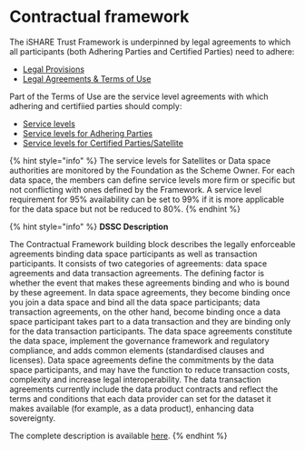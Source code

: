 # Contractual framework

The iSHARE Trust Framework is underpinned by legal agreements to which all participants (both Adhering Parties and Certified Parties) need to adhere:

* [Legal Provisions](https://framework.ishare.eu/is/legal-provisions)
* [Legal Agreements & Terms of Use](https://framework.ishare.eu/is/legal)

Part of the Terms of Use are the service level agreements with which adhering and certifiied parties should comply:

* [Service levels](https://framework.ishare.eu/is/service-levels)
* [Service levels for Adhering Parties](https://framework.ishare.eu/is/service-levels-for-adhering-parties)
* [Service levels for Certified Parties/Satellite](https://framework.ishare.eu/is/service-levels-for-certified-parties-satellite)

{% hint style="info" %}
The service levels for Satellites or Data space authorities are monitored by the Foundation as the Scheme Owner. For each data space, the members can define service levels more firm or specific but not conflicting with ones defined by the Framework. A service level requirement for 95% availability can be set to 99% if it is more applicable for the data space but not be reduced to 80%.
{% endhint %}

{% hint style="info" %}
**DSSC Description**

The Contractual Framework building block describes the legally enforceable agreements binding data space participants as well as transaction participants. It consists of two categories of agreements: data space agreements and data transaction agreements. The defining factor is whether the event that makes these agreements binding and who is bound by these agreement. In data space agreements, they become binding once you join a data space and bind all the data space participants; data transaction agreements, on the other hand, become binding once a data space participant takes part to a data transaction and they are binding only for the data transaction participants. The data space agreements constitute the data space, implement the governance framework and regulatory compliance, and adds common elements (standardised clauses and licenses). Data space agreements define the commitments by the data space participants, and may have the function to reduce transaction costs, complexity and increase legal interoperability. The data transaction agreements currently include the data product contracts and reflect the terms and conditions that each data provider can set for the dataset it makes available (for example, as a data product), enhancing data sovereignty.

The complete description is available [here](https://dssc.eu/space/BVE/357074870/Contractual+framework).
{% endhint %}
